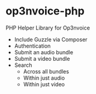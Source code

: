 op3nvoice-php
=============

PHP Helper Library for Op3nvoice

* Include Guzzle via Composer
* Authentication
* Submit an audio bundle
* Submit a video bundle
* Search
  * Across all bundles
  * Within just audio
  * Within just video